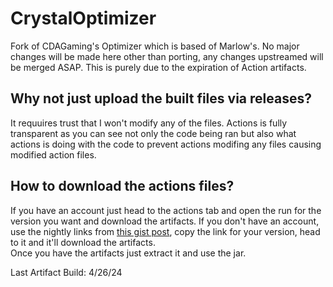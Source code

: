 # CrystalOptimizer
Fork of CDAGaming's Optimizer which is based of Marlow's.
No major changes will be made here other than porting, any changes upstreamed will be merged ASAP.
This is purely due to the expiration of Action artifacts.

## Why not just upload the built files via releases?
It requuires trust that I won't modify any of the files. Actions is fully transparent as you can see not only the code being ran but also what actions is doing with the code to prevent actions modifing any files causing modified action files.

## How to download the actions files?
If you have an account just head to the actions tab and open the run for the version you want and download the artifacts.
If you don't have an account, use the nightly links from [this gist post](https://gist.github.com/AshOnDiscord/d8c680e695b532464d26ecb3bd0cf943), copy the link for your version, head to it and it'll download the artifacts.  
Once you have the artifacts just extract it and use the jar.

Last Artifact Build: 4/26/24

